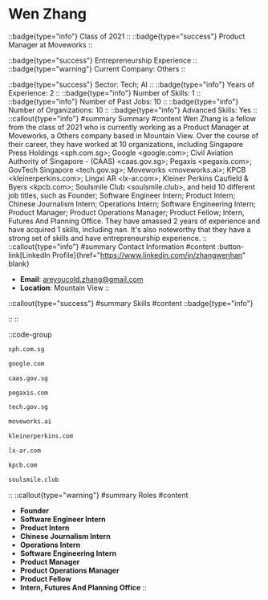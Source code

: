 # Wen Zhang
::badge{type="info"}
Class of 2021
::
::badge{type="success"}
Product Manager at Moveworks
::

::badge{type="success"}
Entrepreneurship Experience
::
::badge{type="warning"}
Current Company: Others
::

::badge{type="success"}
Sector: Tech; AI
::
::badge{type="info"}
Years of Experience: 2
::
::badge{type="info"}
Number of Skills: 1
::
::badge{type="info"}
Number of Past Jobs: 10
::
::badge{type="info"}
Number of Organizations: 10
::
::badge{type="info"}
Advanced Skills: Yes
::
::callout{type="info"}
#summary
Summary
#content
Wen Zhang is a fellow from the class of 2021 who is currently working as a Product Manager at Moveworks, a Others company based in Mountain View. Over the course of their career, they have worked at 10 organizations, including Singapore Press Holdings <sph.com.sg>; Google <google.com>; Civil Aviation Authority of Singapore - (CAAS) <caas.gov.sg>; Pegaxis <pegaxis.com>; GovTech Singapore <tech.gov.sg>; Moveworks <moveworks.ai>; KPCB <kleinerperkins.com>; Lingxi AR <lx-ar.com>; Kleiner Perkins Caufield & Byers <kpcb.com>; Soulsmile Club <soulsmile.club>, and held 10 different job titles, such as Founder; Software Engineer Intern; Product Intern; Chinese Journalism Intern; Operations Intern; Software Engineering Intern; Product Manager; Product Operations Manager; Product Fellow; Intern, Futures And Planning Office. They have amassed 2 years of experience and have acquired 1 skills, including nan. It's also noteworthy that they have a strong set of skills and have entrepreneurship experience.
::
::callout{type="info"}
#summary
Contact Information
#content
:button-link[LinkedIn Profile]{href="https://www.linkedin.com/in/zhangwenhan" blank}
- **Email**: areyoucold.zhang@gmail.com
- **Location**: Mountain View
::

::callout{type="success"}
#summary
Skills
#content
::badge{type="info"}

::
::

::code-group
```bash [Singapore Press Holdings]
sph.com.sg
```
```bash [Google]
google.com
```
```bash [Civil Aviation Authority of Singapore - (CAAS)]
caas.gov.sg
```
```bash [Pegaxis]
pegaxis.com
```
```bash [GovTech Singapore]
tech.gov.sg
```
```bash [Moveworks]
moveworks.ai
```
```bash [KPCB]
kleinerperkins.com
```
```bash [Lingxi AR]
lx-ar.com
```
```bash [Kleiner Perkins Caufield & Byers]
kpcb.com
```
```bash [Soulsmile Club]
soulsmile.club
```
::
::callout{type="warning"}
#summary
Roles
#content
- **Founder**
- **Software Engineer Intern**
- **Product Intern**
- **Chinese Journalism Intern**
- **Operations Intern**
- **Software Engineering Intern**
- **Product Manager**
- **Product Operations Manager**
- **Product Fellow**
- **Intern, Futures And Planning Office**
::

